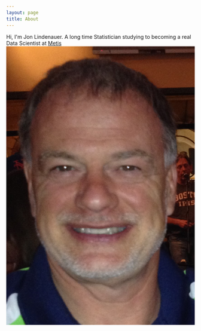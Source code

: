```yaml
---
layout: page
title: About
---
```


<p class="message">
  Hi, I'm Jon Lindenauer. A long time Statistician studying to becoming a real Data Scientist at
  <a href="http://thisismetis.com)">Metis</a>
  <img src="images/MeForGlassdoor.JPG">
</p>
